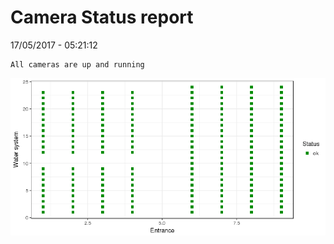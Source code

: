 Camera Status report
================
17/05/2017 - 05:21:12

    All cameras are up and running

![](camreport_files/figure-markdown_github/unnamed-chunk-2-1.png)

